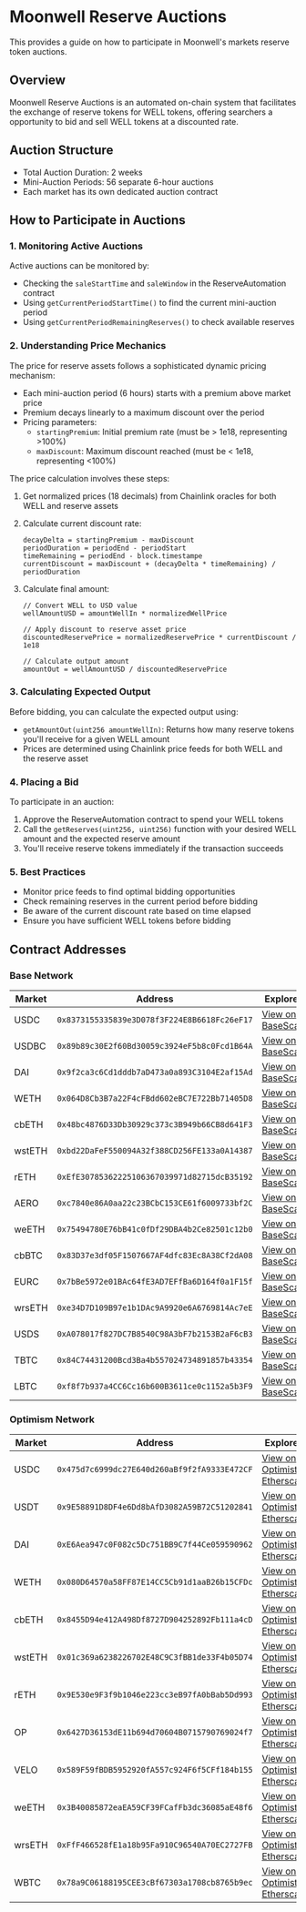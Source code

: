 # Moonwell Reserve Auctions

This provides a guide on how to participate in Moonwell's markets reserve token
auctions.

## Overview

Moonwell Reserve Auctions is an automated on-chain system that facilitates the
exchange of reserve tokens for WELL tokens, offering searchers a opportunity to
bid and sell WELL tokens at a discounted rate.

## Auction Structure

- Total Auction Duration: 2 weeks
- Mini-Auction Periods: 56 separate 6-hour auctions
- Each market has its own dedicated auction contract

## How to Participate in Auctions

### 1. Monitoring Active Auctions

Active auctions can be monitored by:

- Checking the `saleStartTime` and `saleWindow` in the ReserveAutomation
  contract
- Using `getCurrentPeriodStartTime()` to find the current mini-auction period
- Using `getCurrentPeriodRemainingReserves()` to check available reserves

### 2. Understanding Price Mechanics

The price for reserve assets follows a sophisticated dynamic pricing mechanism:

- Each mini-auction period (6 hours) starts with a premium above market price
- Premium decays linearly to a maximum discount over the period
- Pricing parameters:
  - `startingPremium`: Initial premium rate (must be > 1e18, representing >100%)
  - `maxDiscount`: Maximum discount reached (must be < 1e18, representing <100%)

The price calculation involves these steps:

1. Get normalized prices (18 decimals) from Chainlink oracles for both WELL and
   reserve assets
2. Calculate current discount rate:
   ```solidity
   decayDelta = startingPremium - maxDiscount
   periodDuration = periodEnd - periodStart
   timeRemaining = periodEnd - block.timestampe
   currentDiscount = maxDiscount + (decayDelta * timeRemaining) / periodDuration
   ```
3. Calculate final amount:

   ```solidity
   // Convert WELL to USD value
   wellAmountUSD = amountWellIn * normalizedWellPrice

   // Apply discount to reserve asset price
   discountedReservePrice = normalizedReservePrice * currentDiscount / 1e18

   // Calculate output amount
   amountOut = wellAmountUSD / discountedReservePrice
   ```

### 3. Calculating Expected Output

Before bidding, you can calculate the expected output using:

- `getAmountOut(uint256 amountWellIn)`: Returns how many reserve tokens you'll
  receive for a given WELL amount
- Prices are determined using Chainlink price feeds for both WELL and the
  reserve asset

### 4. Placing a Bid

To participate in an auction:

1. Approve the ReserveAutomation contract to spend your WELL tokens
2. Call the `getReserves(uint256, uint256)` function with your desired WELL
   amount and the expected reserve amount
3. You'll receive reserve tokens immediately if the transaction succeeds

### 5. Best Practices

- Monitor price feeds to find optimal bidding opportunities
- Check remaining reserves in the current period before bidding
- Be aware of the current discount rate based on time elapsed
- Ensure you have sufficient WELL tokens before bidding

## Contract Addresses

### Base Network

| Market | Address                                      | Explorer                                                                                    |
| ------ | -------------------------------------------- | ------------------------------------------------------------------------------------------- |
| USDC   | `0x8373155335839e3D078f3F224E8B6618Fc26eF17` | [View on BaseScan](https://basescan.org/address/0x8373155335839e3D078f3F224E8B6618Fc26eF17) |
| USDBC  | `0x89b89c30E2f60Bd30059c3924eF5b8c0Fcd1B64A` | [View on BaseScan](https://basescan.org/address/0x89b89c30E2f60Bd30059c3924eF5b8c0Fcd1B64A) |
| DAI    | `0x9f2ca3c6Cd1dddb7aD473a0a893C3104E2af15Ad` | [View on BaseScan](https://basescan.org/address/0x9f2ca3c6Cd1dddb7aD473a0a893C3104E2af15Ad) |
| WETH   | `0x064D8Cb3B7a22F4cFBdd602eBC7E722Bb71405D8` | [View on BaseScan](https://basescan.org/address/0x064D8Cb3B7a22F4cFBdd602eBC7E722Bb71405D8) |
| cbETH  | `0x48bc4876D33Db30929c373c3B949b66CB8d641F3` | [View on BaseScan](https://basescan.org/address/0x48bc4876D33Db30929c373c3B949b66CB8d641F3) |
| wstETH | `0xbd22DaFeF550094A32f388CD256FE133a0A14387` | [View on BaseScan](https://basescan.org/address/0xbd22DaFeF550094A32f388CD256FE133a0A14387) |
| rETH   | `0xEfE30785362225106367039971d82715dcB35192` | [View on BaseScan](https://basescan.org/address/0xEfE30785362225106367039971d82715dcB35192) |
| AERO   | `0xc7840e86A0aa22c23BCbC153CE61f6009733bf2C` | [View on BaseScan](https://basescan.org/address/0xc7840e86A0aa22c23BCbC153CE61f6009733bf2C) |
| weETH  | `0x75494780E76bB41c0fDf29DBA4b2Ce82501c12b0` | [View on BaseScan](https://basescan.org/address/0x75494780E76bB41c0fDf29DBA4b2Ce82501c12b0) |
| cbBTC  | `0x83D37e3df05F1507667AF4dfc83Ec8A38Cf2dA08` | [View on BaseScan](https://basescan.org/address/0x83D37e3df05F1507667AF4dfc83Ec8A38Cf2dA08) |
| EURC   | `0x7bBe5972e01BAc64fE3AD7EFfBa6D164f0a1F15f` | [View on BaseScan](https://basescan.org/address/0x7bBe5972e01BAc64fE3AD7EFfBa6D164f0a1F15f) |
| wrsETH | `0xe34D7D109B97e1b1DAc9A9920e6A6769814Ac7eE` | [View on BaseScan](https://basescan.org/address/0xe34D7D109B97e1b1DAc9A9920e6A6769814Ac7eE) |
| USDS   | `0xA078017f827DC7B8540C98A3bF7b2153B2aF6cB3` | [View on BaseScan](https://basescan.org/address/0xA078017f827DC7B8540C98A3bF7b2153B2aF6cB3) |
| TBTC   | `0x84C74431200Bcd3Ba4b557024734891857b43354` | [View on BaseScan](https://basescan.org/address/0x84C74431200Bcd3Ba4b557024734891857b43354) |
| LBTC   | `0xf8f7b937a4CC6Cc16b600B3611ce0c1152a5b3F9` | [View on BaseScan](https://basescan.org/address/0xf8f7b937a4CC6Cc16b600B3611ce0c1152a5b3F9) |

### Optimism Network

| Market | Address                                      | Explorer                                                                                                           |
| ------ | -------------------------------------------- | ------------------------------------------------------------------------------------------------------------------ |
| USDC   | `0x475d7c6999dc27E640d260aBf9f2fA9333E472CF` | [View on Optimistic Etherscan](https://optimistic.etherscan.io/address/0x475d7c6999dc27E640d260aBf9f2fA9333E472CF) |
| USDT   | `0x9E58891D8DF4e6Dd8bAfD3082A59B72C51202841` | [View on Optimistic Etherscan](https://optimistic.etherscan.io/address/0x9E58891D8DF4e6Dd8bAfD3082A59B72C51202841) |
| DAI    | `0xE6Aea947c0F082c5Dc751BB9C7f44Ce059590962` | [View on Optimistic Etherscan](https://optimistic.etherscan.io/address/0xE6Aea947c0F082c5Dc751BB9C7f44Ce059590962) |
| WETH   | `0x080D64570a58FF87E14CC5Cb91d1aaB26b15CFDc` | [View on Optimistic Etherscan](https://optimistic.etherscan.io/address/0x080D64570a58FF87E14CC5Cb91d1aaB26b15CFDc) |
| cbETH  | `0x8455D94e412A498Df8727D904252892Fb111a4cD` | [View on Optimistic Etherscan](https://optimistic.etherscan.io/address/0x8455D94e412A498Df8727D904252892Fb111a4cD) |
| wstETH | `0x01c369a6238226702E48C9C3fBB1de33F4b05D74` | [View on Optimistic Etherscan](https://optimistic.etherscan.io/address/0x01c369a6238226702E48C9C3fBB1de33F4b05D74) |
| rETH   | `0x9E530e9F3f9b1046e223cc3eB97fA0bBab5Dd993` | [View on Optimistic Etherscan](https://optimistic.etherscan.io/address/0x9E530e9F3f9b1046e223cc3eB97fA0bBab5Dd993) |
| OP     | `0x6427D36153dE11b694d70604B0715790769024f7` | [View on Optimistic Etherscan](https://optimistic.etherscan.io/address/0x6427D36153dE11b694d70604B0715790769024f7) |
| VELO   | `0x589F59fBDB5952920fA557c924F6f5CFf184b155` | [View on Optimistic Etherscan](https://optimistic.etherscan.io/address/0x589F59fBDB5952920fA557c924F6f5CFf184b155) |
| weETH  | `0x3B40085872eaEA59CF39FCafFb3dc36085aE48f6` | [View on Optimistic Etherscan](https://optimistic.etherscan.io/address/0x3B40085872eaEA59CF39FCafFb3dc36085aE48f6) |
| wrsETH | `0xFfF466528fE1a18b95Fa910C96540A70EC2727FB` | [View on Optimistic Etherscan](https://optimistic.etherscan.io/address/0xFfF466528fE1a18b95Fa910C96540A70EC2727FB) |
| WBTC   | `0x78a9C06188195CEE3cBf67303a1708cb8765b9ec` | [View on Optimistic Etherscan](https://optimistic.etherscan.io/address/0x78a9C06188195CEE3cBf67303a1708cb8765b9ec) |
